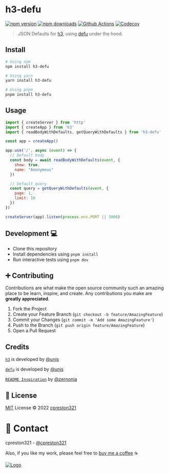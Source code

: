 # h3-defu

[![npm version][npm-version-src]][npm-version-href]
[![npm downloads][npm-downloads-src]][npm-downloads-href]
[![Github Actions][github-actions-src]][github-actions-href]
[![Codecov][codecov-src]][codecov-href]

> JSON Defaults for [h3](https://github.com/unjs/h3), using [defu](https://github.com/unjs/defu) under the hood.
## Install

```sh
# Using npm
npm install h3-defu

# Using yarn
yarn install h3-defu

# Using pnpm
pnpm install h3-defu
```

## Usage

```js
import { createServer } from 'http'
import { createApp } from 'h3'
import { readBodyWithDefaults, getQueryWithDefaults } from 'h3-defu'

const app = createApp()

app.use('/', async (event) => {
  // Default body
  const body = await readBodyWithDefaults(event, {
    show: true,
    name: "Anonymous"
  })

  // Default query
  const query = getQueryWithDefaults(event, {
    page: 1,
    limit: 10
  })
})

createServer(app).listen(process.env.PORT || 3000)
```

## Development 💻 

- Clone this repository
- Install dependencies using `pnpm install`
- Run interactive tests using `pnpm dev`

## ➕ Contributing

Contributions are what make the open source community such an amazing place to be learn, inspire, and create. Any contributions you make are **greatly appreciated**.

1. Fork the Project
2. Create your Feature Branch (`git checkout -b feature/AmazingFeature`)
3. Commit your Changes (`git commit -m 'Add some AmazingFeature'`)
4. Push to the Branch (`git push origin feature/AmazingFeature`)
5. Open a Pull Request

## Credits

[`h3`](https://github.com/unjs/h3) is developed by [@unjs](https://github.com/unjs)

[`defu`](https://github.com/unjs/defu) is developed by [@unjs](https://github.com/unjs)

[`README Inspiration`](https://github.com/zernonia) by [@zernonia](https://github.com/zernonia)

## 📜 License

[MIT](./LICENSE) License © 2022 [cpreston321](https://github.com/cpreston321)

# 📧 Contact

cpreston321 - [@cpreston321](https://twitter.com/cpreston321)

Also, if you like my work, please feel free to [buy me a coffee](https://www.buymeacoffee.com/cpreston321) ☕️

<a href="https://www.buymeacoffee.com/cpreston321" target="_blank">
  <img src="https://www.buymeacoffee.com/assets/img/custom_images/yellow_img.png" alt="Logo" >
</a>

<!-- Badges -->
[npm-version-src]: https://img.shields.io/npm/v/h3-defu?style=flat-square
[npm-version-href]: https://npmjs.com/package/h3-defu

[npm-downloads-src]: https://img.shields.io/npm/dm/h3-defu?style=flat-square
[npm-downloads-href]: https://npmjs.com/package/h3-defu

[github-actions-src]: https://img.shields.io/github/workflow/status/cpreston321/h3-defu/CI
[github-actions-href]: https://github.com/cpreston321/h3-defu/actions?query=workflow%3Aci

[codecov-src]: https://img.shields.io/codecov/c/gh/cpreston321/h3-defu/main?style=flat-square
[codecov-href]: https://codecov.io/gh/cpreston321/h3-defu
